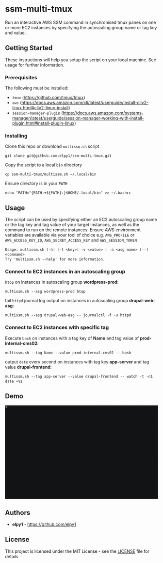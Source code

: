 
# ssm-multi-tmux  
Run an interactive AWS SSM command in synchronised tmux panes on one or more EC2 instances by specifying the autoscaling group name or tag key and value.  
  
## Getting Started  
These instructions will help you setup the script on your local machine. See usage for further information.
  
### Prerequisites  
The following must be installed:
 - `tmux` (https://github.com/tmux/tmux)
 - `aws`  (https://docs.aws.amazon.com/cli/latest/userguide/install-cliv2-linux.html#cliv2-linux-install)
 - `session-manager-plugin` (https://docs.aws.amazon.com/systems-manager/latest/userguide/session-manager-working-with-install-plugin.html#install-plugin-linux)

  
### Installing  
Clone this repo or download `multissm.sh` script
```
git clone git@github.com:elpy1/ssm-multi-tmux.git
```  
  
Copy the script to a local `bin` directory  
```  
cp ssm-multi-tmux/multissm.sh ~/.local/bin  
```
  
Ensure directory is in your `PATH`
```  
echo "PATH="{PATH:+${PATH}:}$HOME/.local/bin" >> ~/.bashrc
```
  
## Usage  
The script can be used by specifying either an EC2 autoscaling group name or the tag key and tag value of your target instances, as well as the command to run on the remote instances. Ensure AWS environment variables are available via your tool of choice e.g. `AWS_PROFILE` or `AWS_ACCESS_KEY_ID`, `AWS_SECRET_ACCESS_KEY` and `AWS_SESSION_TOKEN`
```
Usage: multissm.sh [-h] [-t <key>] -v <value> | -a <asg name> [--] <command>  
Try 'multissm.sh --help' for more information.
```

### Connect to EC2 instances in an autoscaling group
`htop` on instances in autoscaling group **wordpress-prod**:
  
```  
multissm.sh --asg wordpress-prod htop
```
  
tail `httpd` journal log output on instances in autoscaling group **drupal-web-asg**:
```
multissm.sh --asg drupal-web-asg -- journalctl -f -u httpd
```
  
### Connect to EC2 instances with specific tag
Execute `bash` on instances with a tag key of **Name** and tag value of **prod-internal-cms02**:
```
multissm.sh --tag Name --value prod-internal-cms02 -- bash 
```
   
output `date` every second  on instances with tag key **app-server** and tag value **drupal-frontend**:
```
multissm.sh --tag app-server --value drupal-frontend -- watch -t -n1 date +%s 
```
## Demo  
![multissm demo htop](demo/multissm.gif)
  
## Authors  
* **elpy1** - https://github.com/elpy1  
  
## License  
This project is licensed under the MIT License - see the [LICENSE](LICENSE) file for details
